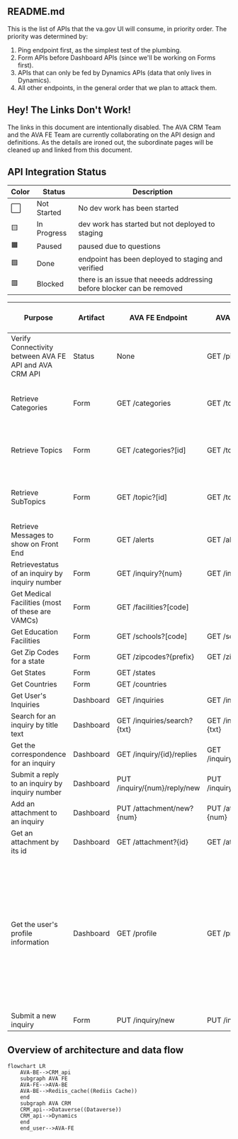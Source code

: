 ## README.md

This is the list of APIs that the va.gov UI will consume, in priority order. The priority was determined by:

1. Ping endpoint first, as the simplest test of the plumbing.
2. Form APIs before Dashboard APIs (since we'll be working on Forms first).
3. APIs that can only be fed by Dynamics APIs (data that only lives in Dynamics).
4. All other endpoints, in the general order that we plan to attack them.

## Hey! The Links Don't Work!

The links in this document are intentionally disabled. The AVA CRM Team and the AVA FE Team are currently collaborating on the API design and definitions. As the details are ironed out, the subordinate pages will be cleaned up and linked from this document.

## API Integration Status

|Color | Status | Description |
|---|---|---|
⬜ | Not Started | No dev work has been started |
🟨 | In Progress | dev work has started but not deployed to staging | 
🟧 | Paused | paused due to questions |
🟩 | Done | endpoint has been deployed to staging and verified |
🟥 | Blocked | there is an issue that neeeds addressing before blocker can be removed |


| Purpose | Artifact | AVA FE Endpoint | AVA CRM Endpoint | AVA CRM Status | FE Dev Status | Integration Status | Prod Deployment Status | Source | Notes | Docs | 
|---|---|---|---|:---:|:---:|:---:|:---:|:---:|---|---|
| Verify Connectivity between AVA FE API and AVA CRM API | Status | None | GET /ping | 🟩 | 🟨 | ⬜ | ⬜ | Dynamics | FE team has deployed and verified this in Dev. Waiting to deploy to staging for integration testing. | [link](Status_Ping.md) |
| Retrieve Categories | Form | GET /categories | GET /topics | 🟨 | ⬜ | ⬜ | ⬜| Dynamics | The AVA CRM endpoint is expected to return the entire categories/topics/subtopics tree | [link](Form_GetTopics.md) |
| Retrieve Topics | Form | GET /categories?[id] | GET /topics | 🟨 | ⬜ | ⬜| ⬜ | Dynamics | The AVA CRM endpoint is expected to return the entire categories/topics/subtopics tree | [link](Form_GetTopics.md) |
| Retrieve SubTopics | Form | GET /topic?[id] | GET /topics | 🟨 | ⬜ | ⬜ | ⬜| Dynamics | The AVA CRM endpoint is expected to return the entire categories/topics/subtopics tree | [link](Form_GetTopics.md) |
| Retrieve Messages to show on Front End | Form | GET /alerts | GET /alerts | ⬜| ⬜| ⬜ | ⬜ | Dynamics |  These have a start and expiration date | [link](Form_RetrieveBannerMessage.md) |
| Retrievestatus of an inquiry by inquiry number | Form | GET /inquiry?{num} | GET /inquiry?{num} | ⬜| ⬜ | ⬜ | ⬜ | Dynamics |  | | [link](Form_RetrieveInquiryStatus.md) |
| Get Medical Facilities (most of these are VAMCs) | Form | GET /facilities?[code] | | ⬜ | ⬜ | ⬜| ⬜ | Lighthouse | This will be retrieved from Lighthouse and filtered  | [link](Form_MedicalFacilities.md) |
| Get Education Facilities | Form | GET /schools?[code] | GET /schools?[code] | ⬜ |⬜ | ⬜ | ⬜| Dynamics |  | [link](Form_SchoolFacilityCodes.md) |
| Get Zip Codes for a state | Form | GET /zipcodes?{prefix} | GET /zipcodes?{prefix} | ⬜ |⬜ | ⬜| ⬜ | Dynamics |  | [link](Form_ZipCodes.md)  |
| Get States | Form | GET /states |  | ⬜ | ⬜ | ⬜ | ⬜| Static? | |  [link](Form_States.md) |
| Get Countries | Form | GET /countries | | ⬜ | ⬜ | ⬜| ⬜ | Static? | | [link] |
| Get User's Inquiries | Dashboard | GET /inquiries | GET /inquiries |  ⬜ | ⬜|  ⬜ | ⬜ | Dynamics | |  [link](Dashboard_RetrieveInquiries.md)  |
| Search for an inquiry by title text | Dashboard | GET /inquiries/search?{txt} | GET /inquiries/search?{txt} |  ⬜| ⬜ |  ⬜ | ⬜ | Dynamics | | [link] |
| Get the correspondence for an inquiry | Dashboard | GET /inquiry/{id}/replies | GET /inquiry/{num}/replies |  ⬜ |  ⬜| ⬜ | ⬜ | Dynamics | |  [link](Dashboard_RetrieveCorrespondence.md) |
| Submit a reply to an inquiry by inquiry number| Dashboard | PUT /inquiry/{num}/reply/new | PUT /inquiry/{num}/reply/new | ⬜| ⬜ |⬜ | ⬜ | Dynamics |  | [link](Dashboard_SubmitAReply.md) |
| Add an attachment to an inquiry | Dashboard | PUT /attachment/new?{num} | PUT /attachment/new?{num} |  ⬜ |  ⬜ | ⬜ | ⬜| Dynamics |  | [link](Dashboard_UploadFile.md) |
| Get an attachment by its id | Dashboard | GET /attachment?{id} | GET /attachment?{id} |  ⬜ | ⬜ | ⬜ | ⬜| Dynamics | | [link] |
| Get the user's profile information | Dashboard | GET /profile | GET /profile |  🟧 | ⬜| ⬜ | ⬜| VA Profile | There is information available in AVA Profile that is not contained in VA Profile.<br/> We will use VA Profile to be the source of truth for any information it contains <br/> We will fill the profile gaps with the informaiton from AVA Profile <br/><br/> **Note:** There must be a solution for distinguishing a business profile from a personal profile.  Currently that information is in AVA Profile. | [link](Dashboard_ReadMyProfile.md)  |
| Submit a new inquiry | Form | PUT /inquiry/new | PUT /inquiry/new |  🟧 | ⬜ | ⬜ | ⬜ | Dynamics | |  [link](Form_SubmitInquiry.md) |


## Overview of architecture and data flow
```mermaid
flowchart LR
    AVA-BE-->CRM_api
    subgraph AVA FE
    AVA-FE-->AVA-BE
    AVA-BE-->Rediis_cache((Rediis Cache))
    end
    subgraph AVA CRM 
    CRM_api-->Dataverse((Dataverse))
    CRM_api-->Dynamics
    end
    end_user-->AVA-FE
```
